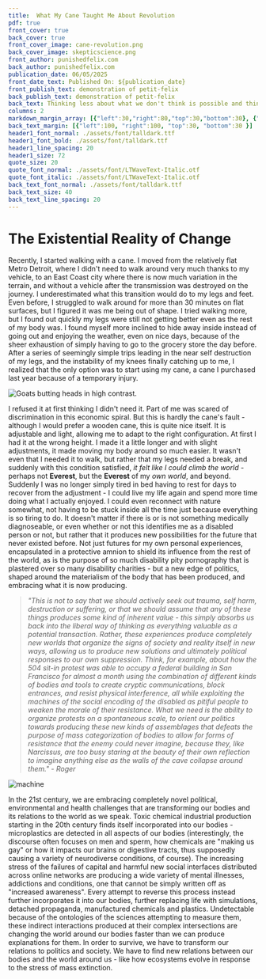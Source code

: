 ```yaml
---
title:  What My Cane Taught Me About Revolution
pdf: true
front_cover: true
back_cover: true
front_cover_image: cane-revolution.png
back_cover_image: skepticscience.png
front_author: punishedfelix.com
back_author: punishedfelix.com
publication_date: 06/05/2025
front_date_text: Published On: ${publication_date}
front_publish_text: demonstration of petit-felix 
back_publish_text: demonstration of petit-felix 
back_text: Thinking less about what we don't think is possible and thinking more about what could be out there.
columns: 2
markdown_margin_array: [{"left":30,"right":80,"top":30,"bottom":30}, {"left":80,"right":30,"top":30,"bottom":30}]
back_text_margin: [{"left":100, "right":100, "top":30, "bottom":30 }]
header1_font_normal: ./assets/font/talldark.ttf
header1_font_bold: ./assets/font/talldark.ttf
header1_line_spacing: 20
header1_size: 72
quote_size: 20
quote_font_normal: ./assets/font/LTWaveText-Italic.otf
quote_font_italic: ./assets/font/LTWaveText-Italic.otf
back_text_font_normal: ./assets/font/talldark.ttf
back_text_size: 40
back_text_line_spacing: 20
---
```


# The Existential Reality of Change

Recently, I started walking with a cane. I moved from the relatively flat Metro Detroit, where I didn't need to walk around very much thanks to my vehicle, to an East Coast city where there is now much variation in the terrain, and without a vehicle after the transmission was destroyed on the journey. I underestimated what this transition would do to my legs and feet. Even before, I struggled to walk around for more than 30 minutes on flat surfaces, but I figured it was me being out of shape. I tried walking more, but I found out quickly my legs were still not getting better even as the rest of my body was. I found myself more inclined to hide away inside instead of going out and enjoying the weather, even on nice days, because of the sheer exhaustion of simply having to go to the grocery store the day before. After a series of seemingly simple trips leading in the near self destruction of my legs, and the instability of my knees finally catching up to me, I realized that the only option was to start using my cane, a cane I purchased last year because of a temporary injury.
 
![Goats butting heads in high contrast.](disabled-resistance.png)

I refused it at first thinking I didn't need it. Part of me was scared of discrimination in this economic spiral. But this is hardly the cane's fault - although I would prefer a wooden cane, this is quite nice itself. It is adjustable and light, allowing me to adapt to the right configuration. At first I had it at the wrong height. I made it a little longer and with slight adjustments, it made moving my body around so much easier. It wasn't even that I needed it to walk, but rather that my legs needed a break, and suddenly with this condition satisfied, *it felt like I could climb the world* - perhaps not **Everest**, but the **Everest** of my *own world*, and beyond. Suddenly I was no longer simply tired in bed having to rest for days to recover from the adjustment - I could live my life again and spend more time doing what I actually enjoyed. I could even reconnect with nature somewhat, not having to be stuck inside all the time just because everything is so tiring to do. It doesn't matter if there is or is not something medically diagnoseable, or even whether or not this identifies me as a disabled person or not, but rather that it produces new possibilities for the future that never existed before. Not just futures for my own personal experiences, encapsulated in a protective amnion to shield its influence from the rest of the world, as is the purpose of so much disability pity pornography that is plastered over so many disability charities - but a new edge of politics, shaped around the materialism of the body that has been produced, and embracing what it is now producing.

> *"This is not to say that we should actively seek out trauma, self harm, destruction or suffering, or that we should assume that any of these things produces some kind of inherent value - this simply absorbs us back into the liberal way of thinking as everything valuable as a potential transaction. Rather, these experiences produce completely new worlds that organize the signs of society and reality itself in new ways, allowing us to produce new solutions and ultimately political responses to our own suppression. Think, for example, about how the 504 sit-in protest was able to occupy a federal building in San Francisco for almost a month using the combination of different kinds of bodies and tools to create cryptic communications, block entrances, and resist physical interference, all while exploiting the machines of the social encoding of the disabled as pitiful people to weaken the morale of their resistance. What we need is the ability to organize protests on a spontaneous scale, to orient our politics towards producing these new kinds of assemblages that defeats the purpose of mass categorization of bodies to allow for forms of resistance that the enemy could never imagine, because they, like Narcissus, are too busy staring at the beauty of their own reflection to imagine anything else as the walls of the cave collapse around them." - Roger*

![machine](accelmachine.png)

In the 21st century, we are embracing completely novel political, environmental and health challenges that are transforming our bodies and its relations to the world as we speak. Toxic chemical industrial production starting in the 20th century finds itself incorporated into our bodies - microplastics are detected in all aspects of our bodies (interestingly, the discourse often focuses on men and sperm, how chemicals are "making us gay" or how it impacts our brains or digestive tracts, thus supposedly causing a variety of neurodiverse conditions, of course). The increasing stress of the failures of capital and harmful new social interfaces distributed across online networks are producing a wide variety of mental illnesses, addictions and conditions, one that cannot be simply written off as "increased awareness". Every attempt to reverse this process instead further incorporates it into our bodies, further replacing life with simulations, detached propaganda, manufactured chemicals and plastics. Undetectable because of the ontologies of the sciences attempting to measure them, these indirect interactions produced at their complex intersections are changing the world around our bodies faster than we can produce explanations for them. In order to survive, we have to transform our relations to politics and society. We have to find new relations between our bodies and the world around us - like how ecosystems evolve in response to the stress of mass extinction.

